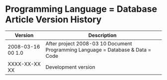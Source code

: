 ﻿Programming Language = Database Article Version History
=======================================================

| Version            | Description                                                                     |
|--------------------|---------------------------------------------------------------------------------|
| 2008-03-16 00  1.0 | After project 2008-03 10 Document Programming Language = Database & Data = Code |
| XXXX-XX-XX XX      | Development version                                                             |

